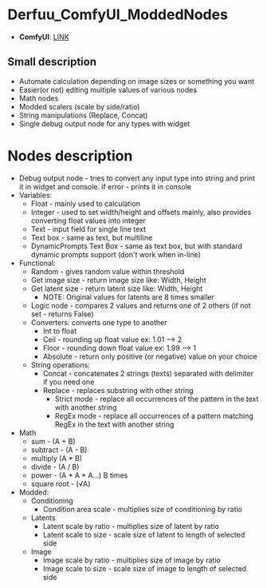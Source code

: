 # Derfuu_ComfyUI_ModdedNodes

- **ComfyUI**: [LINK](https://github.com/comfyanonymous/ComfyUI)

## Small description
- Automate calculation depending on image sizes or something you want
- Easier(or not) editing multiple values of various nodes
- Math nodes
- Modded scalers (scale by side/ratio)
- String manipulations (Replace, Concat)
- Single debug output node for any types with widget 

# Nodes description
- Debug output node - tries to convert any input type into string and print it in widget and console. if error - prints it in console
- Variables:
  - Float - mainly used to calculation
  - Integer - used to set width/height and offsets mainly, also provides converting float values into integer
  - Text - input field for single line text
  - Text box - same as text, but multiline
  - DynamicPrompts Text Box - same as text box, but with standard dynamic prompts support (don't work when in-line)
- Functional:
  - Random - gives random value within threshold
  - Get image size - return image size like: Width, Height
  - Get latent size - return latent size like: Width, Height
    - NOTE: Original values for latents are 8 times smaller
  - Logic node - compares 2 values and returns one of 2 others (if not set - returns False)
  - Converters: converts one type to another
    - Int to float
    - Ceil - rounding up float value ex: 1.01 --> 2
    - Floor - rounding down float value ex: 1.99 --> 1
    - Absolute - return only positive (or negative) value on your choice
  - String operations:
    - Concat - concatenates 2 strings (texts) separated with delimiter if you need one
    - Replace - replaces substring with other string
      - Strict mode - replace all occurrences of the pattern in the text with another string
      - RegEx mode - replace all occurrences of a pattern matching RegEx in the text with another string
- Math
  - sum - (A + B)
  - subtract - (A - B)
  - multiply (A * B)
  - divide - (A / B)
  - power - (A * A * A...) B times
  - square root - (√A)
- Modded:
  - Conditioning
    - Condition area scale - multiplies size of conditioning by ratio
  - Latents
    - Latent scale by ratio - multiplies size of latent by ratio
    - Latent scale to size - scale size of latent to length of selected side
  - Image
    - Image scale by ratio - multiplies size of image by ratio
    - Image scale to size - scale size of image to length of selected side
